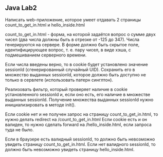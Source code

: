 Java Lab2
------------
Написать web-приложение, которое умеет отдавать 2 страницы count_to_get_in.html и hello_inside.html

count_to_get_in.html - форма, на которой задаётся вопрос о сумме двух чисел (два числа должны быть в отрезке от -125 до 347). Числа генерируются на сервере. В форме должно быть скрытое поле, идентифицирующее вопрос, т. е. пару чисел, в виде хэша, с подмешиванием серверного времени.

Если числа введены верно, то в cookie будет установлено значение sessionId (сгенерированный случайный UID). Сохранить его в множество выданных sessionId, которое должно быть доступно не только в сервлете (использовать патерн синглтон).

Реализовать фильтр, который проверяет наличие в cookie установленного sessionId и, если оно есть, его наличие в множестве выданных sessionId. Получение множества выданных sessionId нужно инициализировать в методе init().

Если cookie нет и не получен запрос на страницу count_to_get_in.html, то нужно делать redirect на /count_to_get_in.html Если cookie есть и он валиден, то нужно сделать forward на /hello_inside.html, если запроса туда не было.

Если в браузере есть валидный sessionId, то должно быть невозможно увидеть страницу count_to_get_in.html. 
Если нет валидного sessionId, то должно быть невозможно увидеть страницу hello_inside.html.
